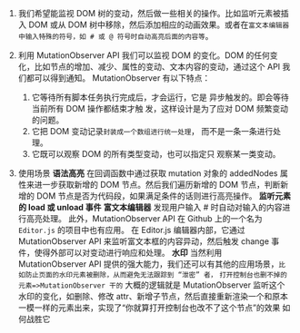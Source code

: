 1. 我们希望能监视 DOM 树的变动，然后做一些相关的操作。比如监听元素被插入 DOM 或从 DOM 树中移除，然后添加相应的动画效果。或者在`富文本编辑器中输入特殊的符号，如 # 或 @ 符号时自动高亮后面的内容等`。
2. 利用 MutationObserver API 我们可以监视 DOM 的变化。DOM 的任何变化，比如节点的增加、减少、属性的变动、文本内容的变动，通过这个 API 我们都可以得到通知。
   MutationObserver 有以下特点：

   1. 它等待所有脚本任务执行完成后，才会运行，它是 异步触发的。即会等待当前所有 DOM 操作都结束才触 发，这样设计是为了应对 DOM 频繁变动的问题。
   2. 它把 DOM 变动记录`封装成一个数组进行统一处理`， 而不是一条一条进行处理。
   3. 它既可以观察 DOM 的所有类型变动，也可以指定只 观察某一类变动。

3. 使用场景
   **语法高亮**
   在回调函数中通过获取 mutation 对象的 addedNodes 属性来进一步获取新增的 DOM 节点。然后我们遍历新增的 DOM 节点，判断新增的 DOM 节点是否为代码段，如果满足条件的话则进行高亮操作。
   **监听元素的 load 或 unload 事件**
   **富文本编辑器**
   发现用户输入 # 时自动对输入的内容进行高亮处理。
   此外，MutationObserver API 在 Github 上的一个名为 `Editor.js` 的项目中也有应用。
   在 Editor.js 编辑器内部，它通过 MutationObserver API 来监听富文本框的内容异动，然后触发 change 事件，使得外部可以对变动进行响应和处理。
   **水印**
   当然利用 MutationObserver API 提供的强大能力，我们还可以有其他的应用场景，`比如防止页面的水印元素被删除，从而避免无法跟踪到 “泄密” 者，`
   `打开控制台也删不掉的元素=>MutationObserver 干的`
   大概的逻辑就是 MutationObserver 监听这个水印的变化，如删除、修改 attr、新增子节点，然后直接重新渲染一个和原本一模一样的元素出来，实现了“你就算打开控制台也改不了这个节点”的效果
   如何战胜它

